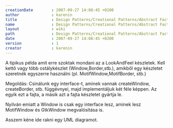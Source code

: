 ```yaml
---
creationDate        : 2007-09-27 14:08:45 +0200 
author              : karenin 
title               : Design Patterns/Creational Patterns/Abstract Factory 
name                : Design Patterns/Creational Patterns/Abstract Factory 
layout              : wiki 
path                : Design Patterns/Creational Patterns/Abstract Factory 
date                : 2007-09-27 14:08:45 +0200 
version             : 1 
creator             : karenin 
---
```

A tipikus példa amit erre szoktak mondani az a LookAndFeel készletek. Kell kettő vagy több ostálykészlet (Window,Border,stb.), amikből egy készletet szeretnék egyszerre használni (pl. MotifWindow,MotifBorder, stb.)

Megoldás: Csinálunk egy interface-t, aminek vannak createWindow, createBorder, stb. függévnyei, majd implementáljuk két féle képpen. Az egyik ezt a fajta, a másik azt a fajta készletet gyártja le.

Nyilván emiatt a Window is csak egy interface lesz, aminek lesz MotifWindow és GtkWindow megvalósítása is.

Asszem kéne ide rakni egy UML diagramot.
